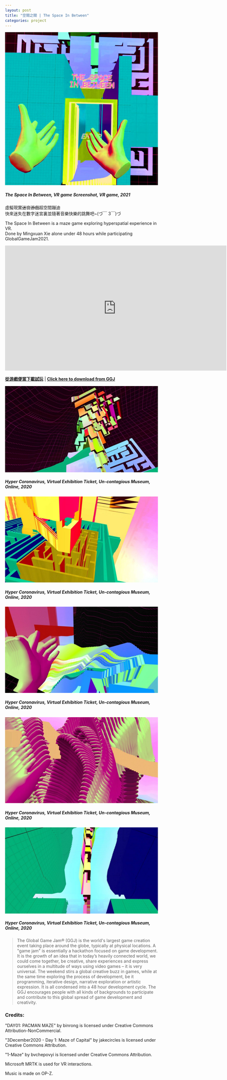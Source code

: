 ```yaml
---
layout: post
title: "空間之間 | The Space In Between"
categories: project
---
```

![圖片未顯示|Picture not shown](/assets/space-in-between/0.jpg "The Space In Between, VR game Screenshot, VR game, 2021")
##### _The Space In Between, VR game Screenshot, VR game, 2021_  
  
虛擬現實~~迷宮游戲~~超空間蹦迪  
快來迷失在數字迷宮裏並隨著音樂快樂的跳舞吧~(づ￣ 3￣)づ

The Space In Between is a maze game exploring hyperspatial experience in VR.  
Done by Mingxuan Xie alone under 48 hours while participating GlobalGameJam2021.

<iframe width="730" height="412" src="https://www.youtube.com/embed/ToJnmACDIbY?controls=0" frameborder="0" allow="accelerometer; autoplay; clipboard-write; encrypted-media; gyroscope; picture-in-picture" allowfullscreen></iframe>

[**從游戲便當下載試玩**](https://www.youxibd.com/v2/gamejam/ggj2021/works/1073) | [**Click here to download from GGJ**](https://globalgamejam.org/2021/games/space-between-1)

![圖片未顯示](/assets/space-in-between/2.jpg "The Space In Between, The maze tower, VR game Screenshot, VR game, 2021")
##### _Hyper Coronavirus, Virtual Exhibition Ticket, Un-contagious Museum, Online, 2020_

![圖片未顯示](/assets/space-in-between/3.jpg "The Space In Between, The horizontal and vertical mazes, VR game Screenshot, VR game, 2021")
##### _Hyper Coronavirus, Virtual Exhibition Ticket, Un-contagious Museum, Online, 2020_

![圖片未顯示](/assets/space-in-between/4.jpg "The Space In Between, The space waves, VR game Screenshot, VR game, 2021")
##### _Hyper Coronavirus, Virtual Exhibition Ticket, Un-contagious Museum, Online, 2020_

![圖片未顯示](/assets/space-in-between/5.jpg "The Space In Between, The thousand hands and doors, VR game Screenshot, VR game, 2021")
##### _Hyper Coronavirus, Virtual Exhibition Ticket, Un-contagious Museum, Online, 2020_

![圖片未顯示](/assets/space-in-between/6.jpg "The Space In Between, The corridor, VR game Screenshot, 2021")
##### _Hyper Coronavirus, Virtual Exhibition Ticket, Un-contagious Museum, Online, 2020_

>The Global Game Jam® (GGJ) is the world's largest game creation event taking place around the globe, typically at physical locations. A "game jam" is essentially a hackathon focused on game development. It is the growth of an idea that in today’s heavily connected world, we could come together, be creative, share experiences and express ourselves in a multitude of ways using video games – it is very universal. The weekend stirs a global creative buzz in games, while at the same time exploring the process of development, be it programming, iterative design, narrative exploration or artistic expression. It is all condensed into a 48 hour development cycle. The GGJ encourages people with all kinds of backgrounds to participate and contribute to this global spread of game development and creativity.

### Credits: 

"DAY01: PACMAN MAZE" by binrong is licensed under Creative Commons Attribution-NonCommercial.  

"3December2020 - Day 1: Maze of Capital" by jakecircles is licensed under Creative Commons Attribution.  

"1-Maze" by bvchepovyi is licensed under Creative Commons Attribution.  

Microsoft MRTK is used for VR interactions.  

Music is made on OP-Z.
